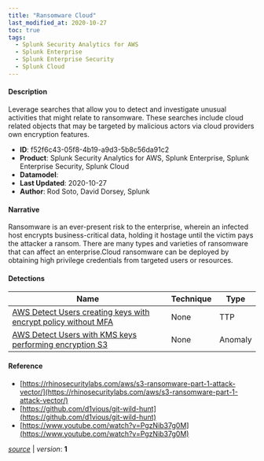 ```yaml
---
title: "Ransomware Cloud"
last_modified_at: 2020-10-27
toc: true
tags:
  - Splunk Security Analytics for AWS
  - Splunk Enterprise
  - Splunk Enterprise Security
  - Splunk Cloud
---
```


#### Description

Leverage searches that allow you to detect and investigate unusual activities that might relate to ransomware. These searches include cloud related objects that may be targeted by malicious actors via cloud providers own encryption features.

- **ID**: f52f6c43-05f8-4b19-a9d3-5b8c56da91c2
- **Product**: Splunk Security Analytics for AWS, Splunk Enterprise, Splunk Enterprise Security, Splunk Cloud
- **Datamodel**: 
- **Last Updated**: 2020-10-27
- **Author**: Rod Soto, David Dorsey, Splunk

#### Narrative

Ransomware is an ever-present risk to the enterprise, wherein an infected host encrypts business-critical data, holding it hostage until the victim pays the attacker a ransom. There are many types and varieties of ransomware that can affect an enterprise.Cloud ransomware can be deployed by obtaining high privilege credentials from targeted users or resources.

#### Detections

| Name        | Technique   | Type         |
| ----------- | ----------- |--------------|
| [AWS Detect Users creating keys with encrypt policy without MFA](/cloud/aws_detect_users_creating_keys_with_encrypt_policy_without_mfa/) | None | TTP |
| [AWS Detect Users with KMS keys performing encryption S3](/cloud/aws_detect_users_with_kms_keys_performing_encryption_s3/) | None | Anomaly |

#### Reference

* [https://rhinosecuritylabs.com/aws/s3-ransomware-part-1-attack-vector/](https://rhinosecuritylabs.com/aws/s3-ransomware-part-1-attack-vector/)
* [https://github.com/d1vious/git-wild-hunt](https://github.com/d1vious/git-wild-hunt)
* [https://www.youtube.com/watch?v=PgzNib37g0M](https://www.youtube.com/watch?v=PgzNib37g0M)



[*source*](https://github.com/splunk/security_content/tree/develop/stories/ransomware_cloud.yml) \| *version*: **1**